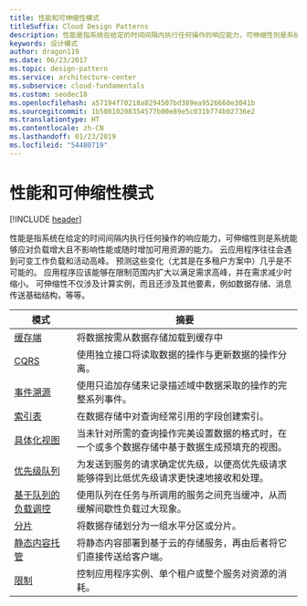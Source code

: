 ```yaml
---
title: 性能和可伸缩性模式
titleSuffix: Cloud Design Patterns
description: 性能是指系统在给定的时间间隔内执行任何操作的响应能力，可伸缩性则是系统能够应对负载增大且不影响性能或随时增加可用资源的能力。 云应用程序往往会遇到可变工作负载和活动高峰。 预测这些变化（尤其是在多租户方案中）几乎是不可能的。 应用程序应该能够在限制范围内扩大以满足需求高峰，并在需求减少时缩小。 可伸缩性不仅涉及计算实例，而且还涉及其他要素，例如数据存储、消息传送基础结构，等等。
keywords: 设计模式
author: dragon119
ms.date: 06/23/2017
ms.topic: design-pattern
ms.service: architecture-center
ms.subservice: cloud-fundamentals
ms.custom: seodec18
ms.openlocfilehash: a57194f70218a8294507bd389ea9526660e3041b
ms.sourcegitcommit: 1b50810208354577b00e89e5c031b774b02736e2
ms.translationtype: HT
ms.contentlocale: zh-CN
ms.lasthandoff: 01/23/2019
ms.locfileid: "54480719"
---
```

# <a name="performance-and-scalability-patterns"></a>性能和可伸缩性模式

[!INCLUDE [header](../../_includes/header.md)]

性能是指系统在给定的时间间隔内执行任何操作的响应能力，可伸缩性则是系统能够应对负载增大且不影响性能或随时增加可用资源的能力。 云应用程序往往会遇到可变工作负载和活动高峰。 预测这些变化（尤其是在多租户方案中）几乎是不可能的。 应用程序应该能够在限制范围内扩大以满足需求高峰，并在需求减少时缩小。 可伸缩性不仅涉及计算实例，而且还涉及其他要素，例如数据存储、消息传送基础结构，等等。

|                           模式                            |                                                                        摘要                                                                         |
|--------------------------------------------------------------|--------------------------------------------------------------------------------------------------------------------------------------------------------|
|               [缓存端](../cache-aside.md)               |                                                   将数据按需从数据存储加载到缓存中                                                   |
|                      [CQRS](../cqrs.md)                      |                           使用独立接口将读取数据的操作与更新数据的操作分离。                           |
|            [事件溯源](../event-sourcing.md)            |                     使用只追加存储来记录描述域中数据采取的操作的完整系列事件。                      |
|               [索引表](../index-table.md)               |                                在数据存储中对查询经常引用的字段创建索引。                                |
|         [具体化视图](../materialized-view.md)         |       当未针对所需的查询操作完美设置数据的格式时，在一个或多个数据存储中基于数据生成预填充的视图。        |
|            [优先级队列](../priority-queue.md)            | 为发送到服务的请求确定优先级，以便高优先级请求能够得到比低优先级请求更快速地接收和处理。 |
| [基于队列的负载调控](../queue-based-load-leveling.md) |              使用队列在任务与所调用的服务之间充当缓冲，从而缓解间歇性负载过大现象。               |
|                  [分片](../sharding.md)                  |                                           将数据存储划分为一组水平分区或分片。                                           |
|    [静态内容托管](../static-content-hosting.md)    |                          将静态内容部署到基于云的存储服务，再由后者将它们直接传送给客户端。                          |
|                [限制](../throttling.md)                |                控制应用程序实例、单个租户或整个服务对资源的消耗。                 |

